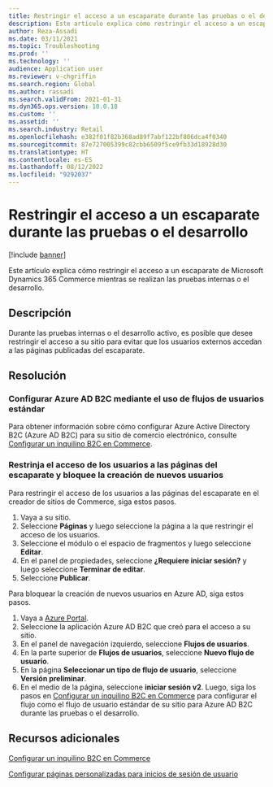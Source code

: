 ```yaml
---
title: Restringir el acceso a un escaparate durante las pruebas o el desarrollo
description: Este artículo explica cómo restringir el acceso a un escaparate de Microsoft Dynamics 365 Commerce mientras se realizan las pruebas internas o el desarrollo.
author: Reza-Assadi
ms.date: 03/11/2021
ms.topic: Troubleshooting
ms.prod: ''
ms.technology: ''
audience: Application user
ms.reviewer: v-chgriffin
ms.search.region: Global
ms.author: rassadi
ms.search.validFrom: 2021-01-31
ms.dyn365.ops.version: 10.0.18
ms.custom: ''
ms.assetid: ''
ms.search.industry: Retail
ms.openlocfilehash: e382f01f82b368ad89f7abf122bf806dca4f0340
ms.sourcegitcommit: 87e727005399c82cbb6509f5ce9fb33d18928d30
ms.translationtype: HT
ms.contentlocale: es-ES
ms.lasthandoff: 08/12/2022
ms.locfileid: "9292037"
---
```

# <a name="restrict-access-to-a-storefront-during-testing-or-development"></a>Restringir el acceso a un escaparate durante las pruebas o el desarrollo

[!include [banner](../../includes/banner.md)]

Este artículo explica cómo restringir el acceso a un escaparate de Microsoft Dynamics 365 Commerce mientras se realizan las pruebas internas o el desarrollo.

## <a name="description"></a>Descripción

Durante las pruebas internas o el desarrollo activo, es posible que desee restringir el acceso a su sitio para evitar que los usuarios externos accedan a las páginas publicadas del escaparate.

## <a name="resolution"></a>Resolución

### <a name="set-up-azure-ad-b2c-by-using-standard-user-flows"></a>Configurar Azure AD B2C mediante el uso de flujos de usuarios estándar

Para obtener información sobre cómo configurar Azure Active Directory B2C (Azure AD B2C) para su sitio de comercio electrónico, consulte [Configurar un inquilino B2C en Commerce](../set-up-b2c-tenant.md).

### <a name="restrict-user-access-to-storefront-pages-and-block-the-creation-of-new-users"></a>Restrinja el acceso de los usuarios a las páginas del escaparate y bloquee la creación de nuevos usuarios

Para restringir el acceso de los usuarios a las páginas del escaparate en el creador de sitios de Commerce, siga estos pasos.

1. Vaya a su sitio.
1. Seleccione **Páginas** y luego seleccione la página a la que restringir el acceso de los usuarios.
1. Seleccione el módulo o el espacio de fragmentos y luego seleccione **Editar**.
1. En el panel de propiedades, seleccione **¿Requiere iniciar sesión?** y luego seleccione **Terminar de editar**.
1. Seleccione **Publicar**.

Para bloquear la creación de nuevos usuarios en Azure AD, siga estos pasos.

1. Vaya a [Azure Portal](https://portal.azure.com/).
1. Seleccione la aplicación Azure AD B2C que creó para el acceso a su sitio.
1. En el panel de navegación izquierdo, seleccione **Flujos de usuarios**.
1. En la parte superior de **Flujos de usuarios**, seleccione **Nuevo flujo de usuario**.
1. En la página **Seleccionar un tipo de flujo de usuario**, seleccione **Versión preliminar**.
1. En el medio de la página, seleccione **iniciar sesión v2**. Luego, siga los pasos en [Configurar un inquilino B2C en Commerce](../set-up-b2c-tenant.md) para configurar el flujo como el flujo de usuario estándar de su sitio para Azure AD B2C durante las pruebas o el desarrollo.

## <a name="additional-resources"></a>Recursos adicionales

[Configurar un inquilino B2C en Commerce](../set-up-b2c-tenant.md)

[Configurar páginas personalizadas para inicios de sesión de usuario](../custom-pages-user-logins.md)
